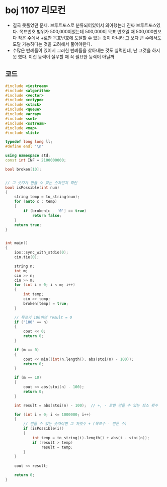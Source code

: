# boj 1107 리모컨

- 결국 못풀었던 문제. 브루트포스로 분류되어있어서 의아했는데 진짜 브루트포스였다. 목표번호 범위가 500,000이었는데 500,000이 목표 번호일 때 500,000만보다 작은 수에서 +로만 목표번호에 도달할 수 있는 것이 아니라 그 보다 큰 수에서도 도달 가능하다는 것을 고려해서 풀어야한다.
- 수많은 반례들이 있어서 그러한 반례들을 찾아내는 것도 실력인데, 난 그것을 하지 못 했다. 이런 능력이 실무할 때 꼭 필요한 능력이 아닐까 



## 코드

```c++
#include <iostream>
#include <algorithm>
#include <vector>
#include <cctype>
#include <stack>
#include <queue>
#include <array>
#include <set>
#include <sstream>
#include <map>
#include <list>

typedef long long ll;
#define endl '\n'

using namespace std;
const int INF = 2100000000;

bool broken[10];


// 그 숫자가 만들 수 있는 숫자인지 확인
bool isPossible(int num)
{
    string temp = to_string(num);
    for (auto c : temp)
    {
        if (broken[c - '0'] == true)
            return false;
    }
    return true;
}


int main()
{
    ios::sync_with_stdio(0);
    cin.tie(0);

    string n;
    int m;
    cin >> n;
    cin >> m;
    for (int i = 0; i < m; i++)
    {
        int temp;
        cin >> temp;
        broken[temp] = true;
    }

    // 목표가 100이면 result = 0
    if ("100" == n)
    {
        cout << 0;
        return 0;
    }

    if (m == 0)
    {
        cout << min((int)n.length(), abs(stoi(n) - 100));
        return 0;
    }

    if (m == 10)
    {
        cout << abs(stoi(n) - 100);
        return 0;
    }

    int result = abs(stoi(n) - 100);  // +, - 로만 만들 수 있는 최소 횟수

    for (int i = 0; i <= 1000000; i++)
    {
        // 만들 수 있는 숫자이면 그 자릿수 + (목표수 - 만든 수)
        if (isPossible(i))
        {
            int temp = to_string(i).length() + abs(i - stoi(n));
            if (result > temp)
                result = temp;
        }
    }
    
    cout << result;

    return 0;
}
```

